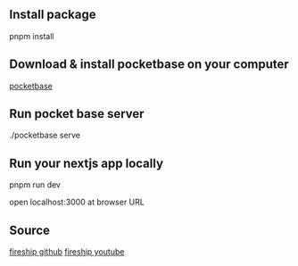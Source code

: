 ## Install package

pnpm install

## Download & install pocketbase on your computer

[pocketbase](https://pocketbase.io/docs/)

## Run pocket base server

./pocketbase serve

## Run your nextjs app locally

pnpm run dev

open localhost:3000 at browser URL

## Source

[fireship github](https://github.com/fireship-io/next13-pocketbase-demo)
[fireship youtube](https://www.youtube.com/watch?v=__mSgDEOyv8)
